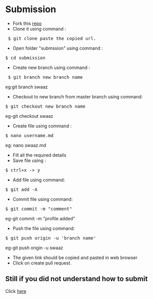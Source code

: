 # Submission
- Fork this [repo](https://github.com/classsankalp/prastice)
- Clone it using command :
<pre> $ git clone paste_the_copied_url.</pre>
- Open folder "submssion" using command :
<pre>$ cd submission</pre>
- Create new branch using command :
<pre> $ git branch new_branch_name</pre>
eg:git branch swaaz
- Checkout to new branch from master branch using command:
<pre>$ git checkout new_branch_name</pre>
eg-git checkout swaaz
- Create file using command :
<pre>$ nano username.md</pre>
eg: nano swaaz.md
- Fill all the required details 
- Save file using :
<pre>$ ctrl+x -> y</pre>
- Add file using command:
<pre>$ git add -A</pre>
- Commit file using command:
<pre>$ git commit -m "comment"</pre>
eg-git commit -m "profile added"
- Push the file using command:
<pre>$ git push origin -u 'branch_name'</pre>
eg-git push origin -u swaaz
- The given link should be copied and pasted in web browser
- Click on create pull request.
## Still if you did not understand how to submit 
 Click [here](https://haxzie.github.io/GitMe)

